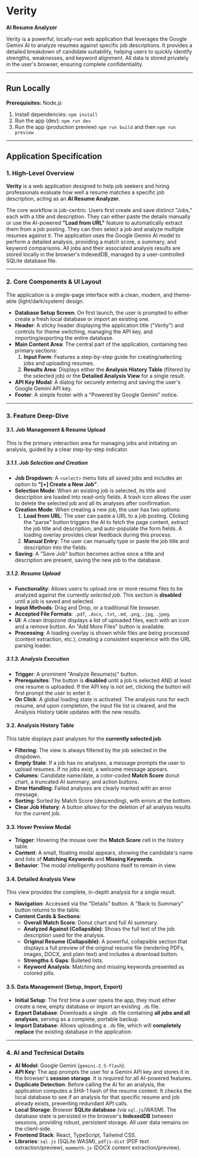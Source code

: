 # Verity

**AI Resume Analyzer**

Verity is a powerful, locally-run web application that leverages the Google Gemini AI to analyze resumes against specific job descriptions. It provides a detailed breakdown of candidate suitability, helping users to quickly identify strengths, weaknesses, and keyword alignment. All data is stored privately in the user's browser, ensuring complete confidentiality.

---

## Run Locally

**Prerequisites:**  Node.js

1. Install dependencies:
   `npm install`
2. Run the app (dev):
   `npm run dev`
3. Run the app (production preview)
   `npm run build` and then `npm run preview`

---

## Application Specification

### 1. High-Level Overview

**Verity** is a web application designed to help job seekers and hiring professionals evaluate how well a resume matches a specific job description, acting as an **AI Resume Analyzer**.

The core workflow is job-centric. Users first create and save distinct "Jobs," each with a title and description. They can either paste the details manually or use the AI-powered **"Load from URL"** feature to automatically extract them from a job posting. They can then select a job and analyze multiple resumes against it. The application uses the Google Gemini AI model to perform a detailed analysis, providing a match score, a summary, and keyword comparisons. All jobs and their associated analysis results are stored locally in the browser's IndexedDB, managed by a user-controlled SQLite database file.

---

### 2. Core Components & UI Layout

The application is a single-page interface with a clean, modern, and theme-able (light/dark/system) design.

-   **Database Setup Screen**: On first launch, the user is prompted to either create a fresh local database or import an existing one.
-   **Header**: A sticky header displaying the application title ("Verity") and controls for theme switching, managing the API key, and importing/exporting the entire database.
-   **Main Content Area**: The central part of the application, containing two primary sections:
    1.  **Input Form**: Features a step-by-step guide for creating/selecting jobs and uploading resumes.
    2.  **Results Area**: Displays either the **Analysis History Table** (filtered by the selected job) or the **Detailed Analysis View** for a single result.
-   **API Key Modal**: A dialog for securely entering and saving the user's Google Gemini API key.
-   **Footer**: A simple footer with a "Powered by Google Gemini" notice.

---

### 3. Feature Deep-Dive

#### 3.1. Job Management & Resume Upload

This is the primary interaction area for managing jobs and initiating an analysis, guided by a clear step-by-step indicator.

##### 3.1.1. Job Selection and Creation

-   **Job Dropdown**: A `<select>` menu lists all saved jobs and includes an option to **"[+] Create a New Job"**.
-   **Selection Mode**: When an existing job is selected, its title and description are loaded into read-only fields. A trash icon allows the user to delete the selected job and all its analyses after confirmation.
-   **Creation Mode**: When creating a new job, the user has two options:
    1.  **Load from URL**: The user can paste a URL to a job posting. Clicking the "parse" button triggers the AI to fetch the page content, extract the job title and description, and auto-populate the form fields. A loading overlay provides clear feedback during this process.
    2.  **Manual Entry**: The user can manually type or paste the job title and description into the fields.
-   **Saving**: A "Save Job" button becomes active once a title and description are present, saving the new job to the database.

##### 3.1.2. Resume Upload

-   **Functionality**: Allows users to upload one or more resume files to be analyzed against the *currently selected job*. This section is **disabled** until a job is saved and selected.
-   **Input Methods**: Drag and Drop, or a traditional file browser.
-   **Accepted File Formats**: `.pdf`, `.docx`, `.txt`, `.md`, `.png`, `.jpg`, `.jpeg`.
-   **UI**: A clean dropzone displays a list of uploaded files, each with an icon and a remove button. An "Add More Files" button is available.
-   **Processing**: A loading overlay is shown while files are being processed (content extraction, etc.), creating a consistent experience with the URL parsing loader.

##### 3.1.3. Analysis Execution

-   **Trigger**: A prominent "Analyze Resume(s)" button.
-   **Prerequisites**: The button is **disabled** until a job is selected AND at least one resume is uploaded. If the API key is not set, clicking the button will first prompt the user to enter it.
-   **On Click**: A global loading state is activated. The analysis runs for each resume, and upon completion, the input file list is cleared, and the Analysis History table updates with the new results.

#### 3.2. Analysis History Table

This table displays past analyses for the **currently selected job**.

-   **Filtering**: The view is always filtered by the job selected in the dropdown.
-   **Empty State**: If a job has no analyses, a message prompts the user to upload resumes. If no jobs exist, a welcome message appears.
-   **Columns**: Candidate name/date, a color-coded **Match Score** donut chart, a truncated AI summary, and action buttons.
-   **Error Handling**: Failed analyses are clearly marked with an error message.
-   **Sorting**: Sorted by Match Score (descending), with errors at the bottom.
-   **Clear Job History**: A button allows for the deletion of all analysis results for the current job.

#### 3.3. Hover Preview Modal

-   **Trigger**: Hovering the mouse over the **Match Score** cell in the history table.
-   **Content**: A small, floating modal appears, showing the candidate's name and lists of **Matching Keywords** and **Missing Keywords**.
-   **Behavior**: The modal intelligently positions itself to remain in view.

#### 3.4. Detailed Analysis View

This view provides the complete, in-depth analysis for a single result.

-   **Navigation**: Accessed via the "Details" button. A "Back to Summary" button returns to the table.
-   **Content Cards & Sections**:
    -   **Overall Match Score**: Donut chart and full AI summary.
    -   **Analyzed Against (Collapsible)**: Shows the full text of the job description used for the analysis.
    -   **Original Resume (Collapsible)**: A powerful, collapsible section that displays a full preview of the original resume file (rendering PDFs, images, DOCX, and plain text) and includes a download button.
    -   **Strengths** & **Gaps**: Bulleted lists.
    -   **Keyword Analysis**: Matching and missing keywords presented as colored pills.

#### 3.5. Data Management (Setup, Import, Export)

-   **Initial Setup**: The first time a user opens the app, they must either create a new, empty database or import an existing `.db` file.
-   **Export Database**: Downloads a single `.db` file containing **all jobs and all analyses**, serving as a complete, portable backup.
-   **Import Database**: Allows uploading a `.db` file, which will **completely replace** the existing database in the application.

---

### 4. AI and Technical Details

-   **AI Model**: Google Gemini (`gemini-2.5-flash`).
-   **API Key**: The app prompts the user for a Gemini API key and stores it in the browser's **session storage**. It is required for all AI-powered features.
-   **Duplicate Detection**: Before calling the AI for an analysis, the application computes a SHA-1 hash of the resume content. It checks the local database to see if an analysis for that specific resume and job already exists, preventing redundant API calls.
-   **Local Storage**: Browser **SQLite database** (via `sql.js`/WASM). The database state is persisted in the browser's **IndexedDB** between sessions, providing robust, persistent storage. All user data remains on the client-side.
-   **Frontend Stack**: React, TypeScript, Tailwind CSS.
-   **Libraries**: `sql.js` (SQLite WASM), `pdfjs-dist` (PDF text extraction/preview), `mammoth.js` (DOCX content extraction/preview).
